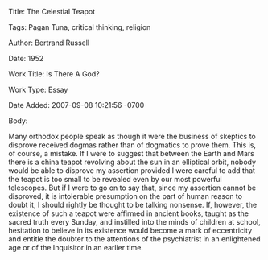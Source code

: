 Title:  The Celestial Teapot

Tags:   Pagan Tuna, critical thinking, religion

Author: Bertrand Russell

Date:   1952

Work Title: Is There A God?

Work Type: Essay

Date Added: 2007-09-08 10:21:56 -0700

Body: 

Many orthodox people speak as though it were the business of skeptics to disprove received dogmas rather than of dogmatics to prove them. This is, of course, a mistake. If I were to suggest that between the Earth and Mars there is a china teapot revolving about the sun in an elliptical orbit, nobody would be able to disprove my assertion provided I were careful to add that the teapot is too small to be revealed even by our most powerful telescopes. But if I were to go on to say that, since my assertion cannot be disproved, it is intolerable presumption on the part of human reason to doubt it, I should rightly be thought to be talking nonsense. If, however, the existence of such a teapot were affirmed in ancient books, taught as the sacred truth every Sunday, and instilled into the minds of children at school, hesitation to believe in its existence would become a mark of eccentricity and entitle the doubter to the attentions of the psychiatrist in an enlightened age or of the Inquisitor in an earlier time.

